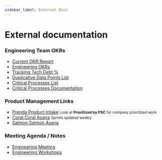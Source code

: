 ```yaml
---
sidebar_label: External Docs 
---
```

# External documentation

### Engineering Team OKRs
- [Current OKR Report](https://docs.google.com/spreadsheets/d/1lsh0g64wUnEY1zGZiwqIO-CIw8JIQGfi6oU-FtjkxH4/edit#gid=1651695189)
- [Engineering OKRs](https://docs.google.com/document/d/1pWtHCSoy3ba2FfDQmTnDutdI1Ege2RsXJ92MFomtWI4/edit)
- [Tracking Tech Debt %](https://docs.google.com/spreadsheets/d/1oMrYPMF8bIbGTNDujVYsw1L35KwWJXbueO_eCwjgAyQ/edit#gid=0)
- [Duplicative Data Points List](https://docs.google.com/spreadsheets/d/1zb28o5ZXX_sSHUi3jlofcDcEuPoH4BQlqxqPCu1yVwI/edit#gid=0)
- [Critical Processes List](https://docs.google.com/spreadsheets/d/1NVMrWX724Mclvcz1L42bDT72-mxErg7OE-cJGnvLI1c/edit#gid=0)
- [Critical Processes Documentation](./CriticalProcesses/index.mdx)

### Product Management Links
- [Prenda Product Intake](https://app.asana.com/0/1202607194020840/list) <small>Look at __Prioritized by PSC__ for company prioritized work</small>
- [Coral Coral Asana](https://app.asana.com/0/1203866930138039/board) <small>Sprints updated weekly</small>
- [Salmon Salmon Asana](https://app.asana.com/0/1203474883003187/board)

### Meeting Agenda / Notes
- [Engineering Meeting](https://docs.google.com/document/d/165N1qOa9N0jN721-e9u0ShYyrq5ZDAoKf8TKJPRv6Vw/edit#heading=h.r61ewih2a59s)
- [Engineering Workshops](https://engineering-workshops.vercel.app/presentation)
